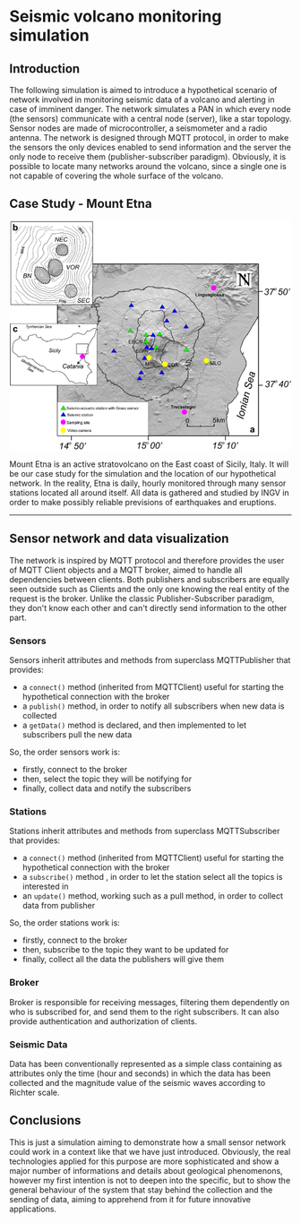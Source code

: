 # Seismic volcano monitoring simulation



## Introduction

The following simulation is aimed to introduce a hypothetical scenario of network involved in monitoring seismic data of a volcano and alerting in case of imminent danger. The network simulates a PAN in which every node (the sensors) communicate with a central node (server), like a star topology. Sensor nodes are made of microcontroller, a seismometer and a radio antenna. The network is designed through MQTT protocol, in order to make the sensors the only devices enabled to send information and the server the only node to receive them (publisher-subscriber paradigm). Obviously, it is possible to locate many networks around the volcano, since a single one is not capable of covering the whole surface of the volcano.



## Case Study - Mount Etna

![](picture.png)

Mount Etna is an active stratovolcano on the East coast of Sicily, Italy. It will be our case study for the simulation and the location of our hypothetical network. In the reality, Etna is daily, hourly monitored through many sensor stations located all around itself. All data is gathered and studied by INGV in order to make possibly reliable previsions of earthquakes and eruptions.

------



## Sensor network and data visualization

The network is inspired by MQTT protocol and therefore provides the user of MQTT Client objects and a MQTT broker, aimed to handle all dependencies between clients. Both publishers and subscribers are equally seen outside such as Clients and the only one knowing the real entity of the request is the broker. Unlike the classic Publisher-Subscriber paradigm, they don't know each other and can't directly send information to the other part.

### Sensors

Sensors inherit attributes and methods from superclass MQTTPublisher that provides:

- a `connect()` method (inherited from MQTTClient) useful for starting the hypothetical connection with the broker
- a `publish()` method, in order to notify all subscribers when new data is collected
- a `getData()` method is declared, and then implemented to let subscribers pull the new data 

So, the order sensors work is:

- firstly, connect to the broker
- then, select the topic they will be notifying for
- finally, collect data and notify the subscribers

### Stations

Stations inherit attributes and methods from superclass MQTTSubscriber that provides:

- a `connect()` method (inherited from MQTTClient) useful for starting the hypothetical connection with the broker
- a `subscribe()` method , in order to let the station select all the topics is interested in
- an `update()` method, working such as a pull method, in order to collect data from publisher

So, the order stations work is:

- firstly, connect to the broker
- then, subscribe to the topic they want to be updated for
- finally, collect all the data the publishers will give them

### Broker

Broker is responsible for receiving messages, filtering them dependently on who is subscribed for, and send them to the right subscribers. It can also provide authentication and authorization of clients.

### Seismic Data

Data has been conventionally represented as a simple class containing as attributes only the time (hour and seconds) in which the data has been collected and the magnitude value of the seismic waves according to Richter scale.



## Conclusions

This is just a simulation aiming to demonstrate how a small sensor network could work in a context like that we have just introduced. Obviously, the real technologies applied for this purpose are more sophisticated and show a major number of informations and details about geological phenomenons, however my first intention is not to deepen into the specific, but to show the general behaviour of the system that stay behind the collection and the sending of data, aiming to apprehend from it for future innovative applications.
